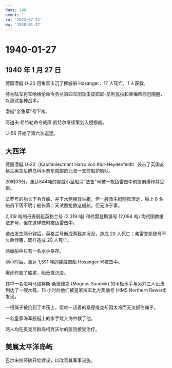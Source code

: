 ```yaml
---
days: 148
event: ''
ru: '2022-07-22'
ww: '1940-01-27'
---
```


# 1940-01-27

## 1940 年 1 月 27 日

德国潜艇 U-20 用鱼雷击沉了挪威船 Hosanger，17 人死亡，1 人获救。

芬兰陆军将军哈格伦命令芬兰第四军团攻击皮耶尼-凯利瓦拉和莱梅蒂西包围圈，以测试各种战术。

潜艇"金鱼草"号下水。

阿道夫·希特勒命令威廉·凯特尔继续策划入侵挪威。

U-56 开始了第六次巡逻。

## 大西洋

德国潜艇 U-20（Kapitänleutnant Harro von
Klot-Heydenfeldt）袭击了英国苏格兰奥克尼群岛科平赛东南部的北海一支商船护航队。

20时03分，重达844吨的挪威小型船只"法鲁"号被一枚鱼雷击中前提前爆炸并受损。

法罗号的船长下令弃船，并下水两艘救生艇，但一艘救生艇随风漂走，船上 8
名船员下落不明；船长第二天试图抢救这艘船，但无济于事。

2,319 吨的丹麦舰艇英格兰号 (2,319 吨) 和弗雷登斯堡号 (2,094 吨)
均试图救援法罗号，但在这样做时被鱼雷击中。

袭击发生两分钟后，英格兰号断成两截并沉没，造成 20
人死亡；弗雷登斯堡号不久后倾覆，同样造成 20 人死亡。

两艘船中只有一名水手幸存。

两小时后，重达 1,591 吨的挪威商船 Hosanger 号被击中。

爆炸炸毁了船尾，船垂直沉没。

其中一名名叫马格努斯·桑德维克 (Magnus Sandvik)
的甲板水手与另外三人设法到达了一艘木筏，15
小时后他们被皇家海军北方奖励号 (HMS Northern Reward) 发现。

一根绳子被扔到了木筏上，但唯一活着的桑德维克却因太冷而无法抓住绳子。

一名皇家海军舰艇上的水手跳入海中救了他。

两人均在奥克尼群岛柯克沃尔的医院接受治疗。

## 美属太平洋岛屿

巴尔米拉环礁开始建设，以改善其军事设施。